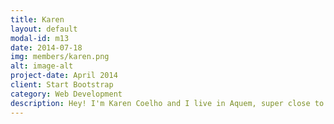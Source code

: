 ```yaml
---
title: Karen
layout: default
modal-id: m13
date: 2014-07-18
img: members/karen.png
alt: image-alt
project-date: April 2014
client: Start Bootstrap
category: Web Development
description: Hey! I'm Karen Coelho and I live in Aquem, super close to the monastery. I love music, and reading books. In my time with the youth, I've learnt a lot, made new friends, and received guidance from people who are wiser than me. It's a very welcoming group, one does not easily feel left out. It is a good place to put your talents to good use, and to do something beautiful for God!
---
```

